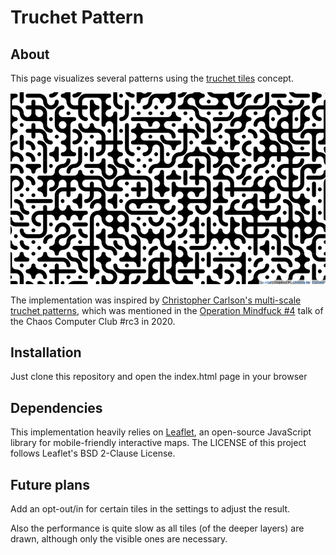 # Truchet Pattern

## About

This page visualizes several patterns using the [truchet tiles](https://en.wikipedia.org/wiki/Truchet_tiles) concept.

![example result produced by this project](./docs/result.png "example result produced by this project")

The implementation was inspired by [Christopher Carlson's multi-scale truchet patterns](https://christophercarlson.com/portfolio/multi-scale-truchet-patterns/), which was mentioned in the [Operation Mindfuck #4](https://www.youtube.com/watch?v=ywYBT0xM7so) talk of the Chaos Computer Club #rc3 in 2020.

## Installation

Just clone this repository and open the index.html page in your browser

## Dependencies

This implementation heavily relies on [Leaflet](https://leafletjs.com/), an open-source JavaScript library for mobile-friendly interactive maps. The LICENSE of this project follows Leaflet's BSD 2-Clause License.

## Future plans

Add an opt-out/in for certain tiles in the settings to adjust the result.

Also the performance is quite slow as all tiles (of the deeper layers) are drawn, although only the visible ones are necessary.

